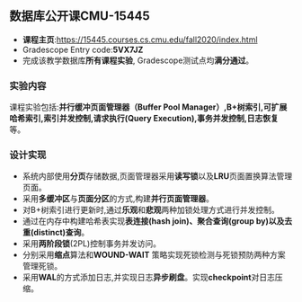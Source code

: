   

## 数据库公开课CMU-15445
   

 - **课程主页**:https://15445.courses.cs.cmu.edu/fall2020/index.html
 - Gradescope Entry code:**5VX7JZ**
 - 完成该教学数据库**所有课程实验**, Gradescope测试点均**满分通过**。

### 实验内容
   课程实验包括:**并行缓冲页面管理器（Buffer Pool Manager）,B+树索引,可扩展哈希索引,索引并发控制,请求执行(Query Execution),事务并发控制,日志恢复**等。

### 设计实现

 - 系统内部使用**分页**存储数据,页面管理器采用**读写锁**以及**LRU**页面置换算法管理页面。
 - 采用**多缓冲区**与**页面分区**的方式,构建**并行页面管理器**。
 - 对B+树索引进行更新时,通过**乐观**和**悲观**两种加锁处理方式进行并发控制。
 - 通过在内存中构建哈希表实现**表连接(hash join)、聚合查询(group by)以及去重(distinct)查询**。
 - 采用**两阶段锁**(2PL)控制事务并发访问。
 - 分别采用**缩点**算法和**WOUND-WAIT** 策略实现死锁检测与死锁预防两种方案管理死锁。
 - 采用**WAL**的方式添加日志,并实现日志**异步刷盘**。实现**checkpoint**对日志压缩。
   